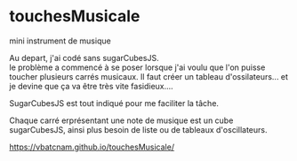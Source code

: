 # touchesMusicale
mini instrument de musique

Au depart, j'ai codé sans sugarCubesJS.<br>
le problème a commencé à se poser lorsque j'ai voulu que l'on puisse toucher plusieurs carrés musicaux.
Il faut créer un tableau d'ossilateurs... et je devine que ça va être très vite fasidieux....

SugarCubesJS est tout indiqué pour me faciliter la tâche.

Chaque carré erprésentant une note de musique est un cube sugarCubesJS, ainsi plus besoin de liste ou de tableaux d'oscillateurs.

https://vbatcnam.github.io/touchesMusicale/
